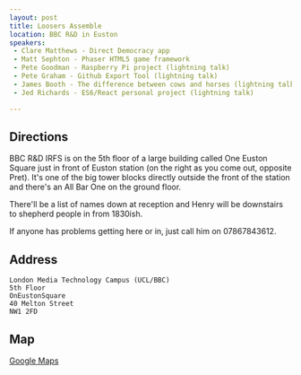 ```yaml
---
layout: post
title: Loosers Assemble
location: BBC R&D in Euston
speakers:
 - Clare Matthews - Direct Democracy app
 - Matt Sephton - Phaser HTML5 game framework
 - Pete Goodman - Raspberry Pi project (lightning talk)
 - Pete Graham - Github Export Tool (lightning talk)
 - James Booth - The difference between cows and horses (lightning talk)
 - Jed Richards - ES6/React personal project (lightning talk)

---
```


## Directions
BBC R&D IRFS is on the 5th floor of a large building called One Euston Square just in front of Euston station (on the right as you come out, opposite Pret). It's one of the big tower blocks directly outside the front of the station and there's an All Bar One on the ground floor.

There'll be a list of names down at reception and Henry will be downstairs to shepherd people in from 1830ish.

If anyone has problems getting here or in, just call him on 07867843612.

## Address
```
London Media Technology Campus (UCL/BBC)
5th Floor
OnEustonSquare
40 Melton Street
NW1 2FD
```

## Map
[Google Maps](https://www.google.co.uk/maps/place/40+Melton+Street,+Kings+Cross,+London+NW1+2FD/)
